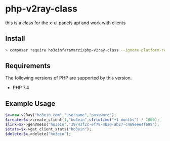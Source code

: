 # php-v2ray-class
this is a class for the x-ui panels api and work with clients
## Install

```bash
> composer require ho3einfaramarzi/php-v2ray-class --ignore-platform-reqs
```
## Requirements

The following versions of PHP are supported by this version.

* PHP 7.4

## Example Usage

```php
$x=new v2Ray("ho3ein.com","username","password");
$create=$x->create_client(1,"ho3ein",strtotime("+1 months") * 1000);
$link=$x->genVmess('ho3ein','39743f2c-ef79-4b20-ab27-c469eee4f699');
$stats=$x->get_client_stats("ho3ein");
$delete=$x->delete("ho3ein");
